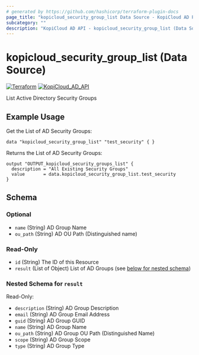 ```yaml
---
# generated by https://github.com/hashicorp/terraform-plugin-docs
page_title: "kopicloud_security_group_list Data Source - KopiCloud AD Provider"
subcategory: ""
description: "KopiCloud AD API - kopicloud_security_group_list (Data Source)"  
---
```


# kopicloud_security_group_list (Data Source)
[![Terraform](https://img.shields.io/badge/terraform-v1.3+-blue.svg)](https://www.terraform.io/downloads.html) 
[![KopiCloud_AD_API](https://img.shields.io/badge/kopiCloud_ad-v1.0+-blueviolet.svg)](https://www.kopicloud-ad-api.com)

List Active Directory Security Groups

## Example Usage

Get the List of AD Security Groups:
```
data "kopicloud_security_group_list" "test_security" { }
```

Returns the List of AD Security Groups:
```
output "OUTPUT_kopicloud_security_groups_list" {
  description = "All Existing Security Groups"
  value       = data.kopicloud_security_group_list.test_security
}
```

<!-- schema generated by tfplugindocs -->
## Schema

### Optional

- `name` (String) AD Group Name
- `ou_path` (String) AD OU Path (Distinguished name)

### Read-Only

- `id` (String) The ID of this Resource
- `result` (List of Object) List of AD Groups (see [below for nested schema](#nestedatt--result))

<a id="nestedatt--result"></a>
### Nested Schema for `result`

Read-Only:

- `description` (String) AD Group Description
- `email` (String) AD Group Email Address
- `guid` (String) AD Group GUID
- `name` (String) AD Group Name
- `ou_path` (String) AD Group OU Path (Distinguished Name)
- `scope` (String) AD Group Scope
- `type` (String) AD Group Type 
